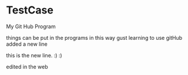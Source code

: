 # TestCase
My Git Hub Program

things can be put in the programs in this way
gust learning to use gitHub
added a new line

this is the new line. :) :)

edited in the web
